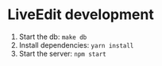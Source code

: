 # LiveEdit development
1. Start the db: `make db`
1. Install dependencies: `yarn install`
1. Start the server: `npm start`
